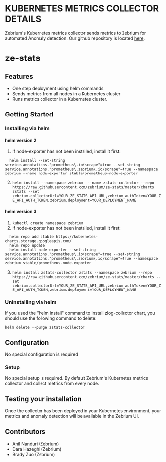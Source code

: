 # KUBERNETES METRICS COLLECTOR DETAILS
Zebrium's Kubernetes metrics collector sends metrics to Zebrium for automated Anomaly detection.
Our github repository is located [here](https://github.com/zebrium/ze-stats).

# ze-stats
## Features
* One step deployment using helm commands
* Sends metrics from all nodes in a Kubernetes cluster
* Runs metrics collector in a Kubernetes cluster.

## Getting Started
### Installing via helm
#### helm version 2
1. If node-exporter has not been installed, install it first:
```
  helm install --set-string service.annotations."prometheus\.io/scrape"=true --set-string service.annotations."prometheus\.zebrium\.io/scrape"=true --namespace zebrium --name node-exporter stable/prometheus-node-exporter
```
2. `helm install --namespace zebrium  --name zstats-collector --repo https://raw.githubusercontent.com/zebrium/ze-stats/master/charts zstats --set zebrium.collectorUrl=YOUR_ZE_STATS_API_URL,zebrium.authToken=YOUR_ZE_API_AUTH_TOKEN,zebrium.deployment=YOUR_DEPLOYMENT_NAME`

#### helm version 3
1. `kubectl create namespace zebrium`
2. If node-exporter has not been installed, install it first:
```
  helm repo add stable https://kubernetes-charts.storage.googleapis.com/
  helm repo update
  helm install node-exporter --set-string service.annotations."prometheus\.io/scrape"=true --set-string service.annotations."prometheus\.zebrium\.io/scrape"=true --namespace zebrium stable/prometheus-node-exporter
```
3. `helm install zstats-collector zstats --namespace zebrium --repo https://raw.githubusercontent.com/zebrium/ze-stats/master/charts --set zebrium.collectorUrl=YOUR_ZE_STATS_API_URL,zebrium.authToken=YOUR_ZE_API_AUTH_TOKEN,zebrium.deployment=YOUR_DEPLOYMENT_NAME`

### Uninstalling via helm

If you used the "helm install" command to install zlog-collector chart, you should use the following command to delete:
```
helm delete --purge zstats-collector
```

## Configuration
No special configuration is required

### Setup
No special setup is required. By default Zebrium's Kubernetes metrics collector and collect metrics from every node.

## Testing your installation
Once the collector has been deployed in your Kubernetes environment, your metrics and anomaly detection will be available in the Zebrium UI.

## Contributors
* Anil Nanduri (Zebrium)
* Dara Hazeghi (Zebrium)
* Brady Zuo (Zebrium)
